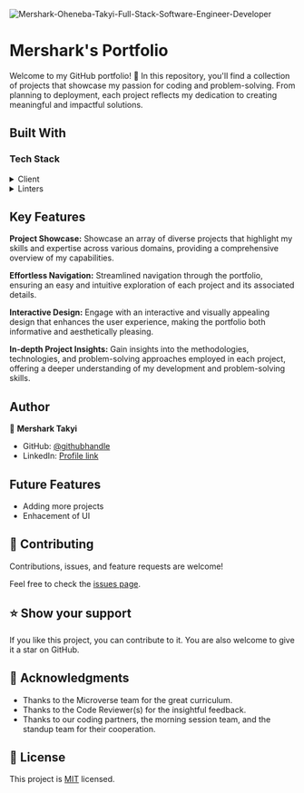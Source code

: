 <!-- PROJECT DESCRIPTION -->
![Mershark-Oheneba-Takyi-Full-Stack-Software-Engineer-Developer](https://github.com/mershark/Portfolio/assets/113654948/8051258b-eb93-4fc3-8e1e-e68609d26dfe)

# Mershark's Portfolio<a name="about-project"></a>

Welcome to my GitHub portfolio! 👋 In this repository, you'll find a collection of projects that showcase my passion for coding and problem-solving. From planning to deployment, each project reflects my dedication to creating meaningful and impactful solutions.

## Built With <a name="built-with"></a>

### Tech Stack <a name="tech-stack"></a>

<details>
  <summary>Client</summary>
  <ul>
    <li><a href="https://developer.mozilla.org/en-US/docs/Web/HTML">HTML</a></li>
    <li><a href="https://developer.mozilla.org/en-US/docs/Web/CSS">Css</a></li>
    <li><a href="https://developer.mozilla.org/en-US/docs/Web/JavaScript">JavaScript</a></li>
  </ul>
</details>

<details>
  <summary>Linters</summary>
  <ul>
    <li><a href="https://eslint.org/">ESLint</a></li>
    <li><a href="https://stylelint.io/">Stylelint</a></li>
  </ul>
</details>

<!-- Features -->

## Key Features <a name="key-features"></a>

**Project Showcase:** Showcase an array of diverse projects that highlight my skills and expertise across various domains, providing a comprehensive overview of my capabilities.

**Effortless Navigation:** Streamlined navigation through the portfolio, ensuring an easy and intuitive exploration of each project and its associated details.

**Interactive Design:** Engage with an interactive and visually appealing design that enhances the user experience, making the portfolio both informative and aesthetically pleasing.

**In-depth Project Insights:** Gain insights into the methodologies, technologies, and problem-solving approaches employed in each project, offering a deeper understanding of my development and problem-solving skills.

<!-- AUTHORS -->

## Author <a name="authors"></a>

👤 **Mershark Takyi**

- GitHub: [@githubhandle](https://github.com/mershark)
- LinkedIn: [Profile link](https://www.linkedin.com/in/mershark/)

<!-- FUTURE FEATURES -->

## Future Features <a name="future-features"></a>

- Adding more projects
- Enhacement of UI

<!-- CONTRIBUTING -->

## 🤝 Contributing <a name="contributing"></a>

Contributions, issues, and feature requests are welcome!

Feel free to check the [issues page](https://github.com/mershark/Portfolio/issues).

<!-- SUPPORT -->

## ⭐️ Show your support <a name="support"></a>

If you like this project, you can contribute to it. You are also welcome to give it a star on GitHub.

<!-- ACKNOWLEDGEMENTS -->

## 🙏 Acknowledgments <a name="acknowledgements"></a>
- Thanks to the Microverse team for the great curriculum.
- Thanks to the Code Reviewer(s) for the insightful feedback.
- Thanks to our coding partners, the morning session team, and the standup team for their cooperation.

<!-- LICENSE -->

## 📝 License <a name="license"></a>

This project is [MIT](./LICENSE) licensed.
